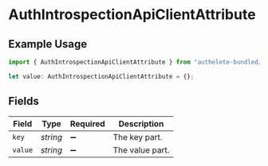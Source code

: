 # AuthIntrospectionApiClientAttribute

## Example Usage

```typescript
import { AuthIntrospectionApiClientAttribute } from "authelete-bundled/models/operations";

let value: AuthIntrospectionApiClientAttribute = {};
```

## Fields

| Field              | Type               | Required           | Description        |
| ------------------ | ------------------ | ------------------ | ------------------ |
| `key`              | *string*           | :heavy_minus_sign: | The key part.      |
| `value`            | *string*           | :heavy_minus_sign: | The value part.    |